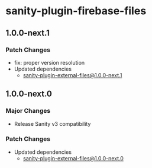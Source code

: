 # sanity-plugin-firebase-files

## 1.0.0-next.1

### Patch Changes

- fix: proper version resolution
- Updated dependencies
  - sanity-plugin-external-files@1.0.0-next.1

## 1.0.0-next.0

### Major Changes

- Release Sanity v3 compatibility

### Patch Changes

- Updated dependencies
  - sanity-plugin-external-files@1.0.0-next.0
